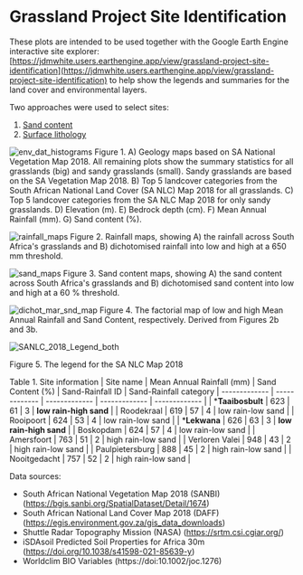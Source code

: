 # Grassland Project Site Identification

These plots are intended to be used together with the Google Earth Engine interactive site explorer: [https://jdmwhite.users.earthengine.app/view/grassland-project-site-identification](https://jdmwhite.users.earthengine.app/view/grassland-project-site-identification) to help show the legends and summaries for the land cover and environmental layers. 

Two approaches were used to select sites:
1) [Sand content](sand.md)
2) [Surface lithology](lithology.md)

![env_dat_histograms](https://user-images.githubusercontent.com/22145011/149950425-3809a784-5967-41b1-9216-0d1733a20042.png)
Figure 1. A) Geology maps based on SA National Vegetation Map 2018. All remaining plots show the summary statistics for all grasslands (big) and sandy grasslands (small). Sandy grasslands are based on the SA Vegetation Map 2018. B) Top 5 landcover categories from the South African National Land Cover (SA NLC) Map 2018 for all grasslands. C) Top 5 landcover categories from the SA NLC Map 2018 for only sandy grasslands. D) Elevation (m). E) Bedrock depth (cm). F) Mean Annual Rainfall (mm). G) Sand content (%). 

![rainfall_maps](https://user-images.githubusercontent.com/22145011/149952991-d6d03b9d-c2dd-4180-b14e-1b8c7b2e54c1.png)
Figure 2. Rainfall maps, showing A) the rainfall across South Africa's grasslands and B) dichotomised rainfall into low and high at a 650 mm threshold.

![sand_maps](https://user-images.githubusercontent.com/22145011/149953410-8bf26846-9877-4a9b-a763-a9378eb81399.png)
Figure 3. Sand content maps, showing A) the sand content across South Africa's grasslands and B) dichotomised sand content into low and high at a 60 % threshold.

![dichot_mar_snd_map](https://user-images.githubusercontent.com/22145011/149968457-feee5950-a2b4-41fc-9499-d56c0da7c3a8.png)
Figure 4. The factorial map of low and high Mean Annual Rainfall and Sand Content, respectively. Derived from Figures 2b and 3b. 

![SANLC_2018_Legend_both](https://user-images.githubusercontent.com/22145011/149907748-5a526f49-f353-48fb-a584-e04d14c22f3f.png)

Figure 5. The legend for the SA NLC Map 2018

Table 1. Site information
| Site name  | Mean Annual Rainfall (mm) | Sand Content (%) | Sand-Rainfall ID  | Sand-Rainfall category
| ------------- | ------------- | ------------- | ------------- | ------------- |
| ***Taaibosbult**  | 623  | 61  | 3  | **low rain-high sand**  |
| Roodekraal  | 619  | 57  | 4  | low rain-low sand  |
| Rooipoort  | 624  | 53  | 4  | low rain-low sand  |
| ***Lekwana**  | 626  | 63  | 3  | **low rain-high sand**  |
| Boskopdam  | 624  | 57  | 4  | low rain-low sand  |
| Amersfoort  | 763  | 51  | 2  | high rain-low sand  |
| Verloren Valei  | 948  | 43  | 2 | high rain-low sand  |
| Paulpietersburg  | 888  | 45  | 2  | high rain-low sand  |
| Nooitgedacht  | 757  | 52  | 2  | high rain-low sand  |


Data sources:
- South African National Vegetation Map 2018 (SANBI) (https://bgis.sanbi.org/SpatialDataset/Detail/1674)
- South African National Land Cover Map 2018 (DAFF) (https://egis.environment.gov.za/gis_data_downloads)
- Shuttle Radar Topography Mission (NASA) (https://srtm.csi.cgiar.org/)
- iSDAsoil Predicted Soil Properties for Africa 30m (https://doi.org/10.1038/s41598-021-85639-y)
- Worldclim BIO Variables (https://doi:10.1002/joc.1276)
